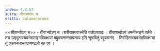 ```yaml
---
index: 4.3.57
sutra: ग्रीवाभ्योऽण् च
vritti: balamanorama
---
```


<<ग्रीवाभ्योऽण् च>> - ग्रीवाभ्योऽण् च ।शरीरावयवाच्चे॑ति यतोऽपवादः । ग्रीवाशब्दोऽयं धमनीसङ्गे वर्तते । तत्र उद्भूतावयवभेदसङ्गविवक्षायां बहुवचनान्तात्प्रत्यय इति सूचयितुं बहुवचनम् । तिरोहितावयवभेदविवक्षायां तु एकवचनान्तादप्यण्ढञौ स्त एव ।